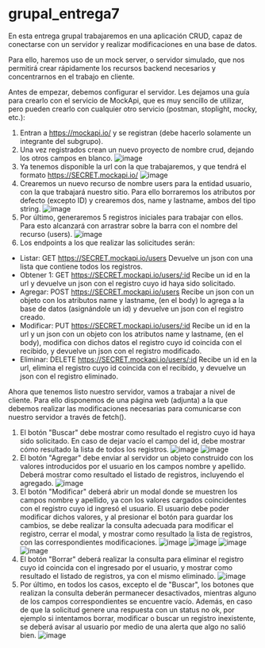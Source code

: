 # grupal_entrega7

En esta entrega grupal trabajaremos en una aplicación CRUD, capaz de conectarse con un servidor y realizar modificaciones en una base de datos.

Para ello, haremos uso de un mock server, o servidor simulado, que nos permitirá crear rápidamente los recursos backend necesarios y concentrarnos en el trabajo en cliente. 

Antes de empezar, debemos configurar el servidor. 
Les dejamos una guía para crearlo con el servicio de MockApi, que es muy sencillo de utilizar, pero pueden crearlo con cualquier otro servicio (postman, stoplight, mocky, etc.):

1. Entran a https://mockapi.io/ y se registran (debe hacerlo solamente un integrante del subgrupo).
2. Una vez registrados crean un nuevo proyecto de nombre crud, dejando los otros campos en blanco. 
![image](https://user-images.githubusercontent.com/72584397/199712426-5eb6d320-e3e9-4589-9785-9dd31172dc5c.png)
3. Ya tenemos disponible la url con la que trabajaremos, y que tendrá el formato https://SECRET.mockapi.io/
![image](https://user-images.githubusercontent.com/72584397/199712490-0f53ab34-c7ac-434c-9a8b-6c940740319a.png)
4. Crearemos un nuevo recurso de nombre users para la entidad usuario, con la que trabajará nuestro sitio. Para ello borraremos los atributos por defecto (excepto ID) y crearemos dos, name y lastname, ambos del tipo string.
![image](https://user-images.githubusercontent.com/72584397/199712523-d0ebfbd7-f103-4ffa-9f20-c9567b3bd6fa.png)
5. Por último, generaremos 5 registros iniciales para trabajar con ellos. Para esto alcanzará con arrastrar sobre la barra con el nombre del recurso (users).
![image](https://user-images.githubusercontent.com/72584397/199712556-fc6ddcee-4b31-420d-a715-1507084fe701.png)
6. Los endpoints a los que realizar las solicitudes serán:
* Listar: GET https://SECRET.mockapi.io/users
Devuelve un json con una lista que contiene todos los registros.
* Obtener 1: GET https://SECRET.mockapi.io/users/:id
Recibe un id en la url y devuelve un json con el registro cuyo id haya sido solicitado.
* Agregar: POST https://SECRET.mockapi.io/users
Recibe un json con un objeto con los atributos name y lastname, (en el body) lo agrega a la base de datos (asignándole un id) y devuelve un json con el registro creado.
* Modificar: PUT https://SECRET.mockapi.io/users/:id
Recibe un id en la url y un json con un objeto con los atributos name y lastname, (en el body), modifica con dichos datos el registro cuyo id coincida con el recibido, y devuelve un json con el registro modificado.
* Eliminar: DELETE https://SECRET.mockapi.io/users/:id
Recibe un id en la url, elimina el registro cuyo id coincida con el recibido, y devuelve un json con el registro eliminado.

Ahora que tenemos listo nuestro servidor, vamos a trabajar a nivel de cliente. Para ello disponemos de una página web (adjunta) a la que debemos realizar las modificaciones necesarias para comunicarse con nuestro servidor a través de fetch().

1. El botón "Buscar" debe mostrar como resultado el registro cuyo id haya sido solicitado.
En caso de dejar vacío el campo del id, debe mostrar cómo resultado la lista de todos los registros.
![image](https://user-images.githubusercontent.com/72584397/199712951-cd0a9d30-0d06-48d5-930e-eaf74d1d0200.png)
![image](https://user-images.githubusercontent.com/72584397/199712969-4a1916b7-9de2-4090-b6ca-e8f6225f030b.png)
2. El botón "Agregar" debe enviar al servidor un objeto construido con los valores introducidos por el usuario en los campos nombre y apellido. 
Deberá mostrar como resultado el listado de registros, incluyendo el agregado.
![image](https://user-images.githubusercontent.com/72584397/199713009-2c925d7f-0633-436e-b76c-18a6f1cf69f5.png)
3. El botón "Modificar" deberá abrir un modal donde se muestren los campos nombre y apellido, ya con los valores cargados coincidentes con el registro cuyo id ingresó el usuario. 
El usuario debe poder modificar dichos valores, y al presionar el botón para guardar los cambios, se debe realizar la consulta adecuada para modificar el registro, cerrar el modal, y mostrar como resultado la lista de registros, con las correspondientes modificaciones.
![image](https://user-images.githubusercontent.com/72584397/199713050-52c2c55a-cbd9-4e19-b772-13abf98864d9.png)
![image](https://user-images.githubusercontent.com/72584397/199713059-47b9b5ef-69c9-411c-acb5-5ecab08239f4.png)
![image](https://user-images.githubusercontent.com/72584397/199713068-19fca75d-8056-425d-abb0-789aeea3d2bc.png)
![image](https://user-images.githubusercontent.com/72584397/199713087-ccdab5cd-fbfc-4724-ada9-d980707ba4da.png)
4. El botón "Borrar" deberá realizar la consulta para eliminar el registro cuyo id coincida con el ingresado por el usuario, y mostrar como resultado el listado de registros, ya con el mismo eliminado.
![image](https://user-images.githubusercontent.com/72584397/199713128-d996cbb7-5261-483c-b192-28bb3f80318a.png)
5. Por último, en todos los casos, excepto el de "Buscar", los botones que realizan la consulta deberán permanecer desactivados, mientras alguno de los campos correspondientes se encuentre vacío.
Además, en caso de que la solicitud genere una respuesta con un status no ok, por ejemplo si intentamos borrar, modificar o buscar un registro inexistente, se deberá avisar al usuario por medio de una alerta que algo no salió bien.
![image](https://user-images.githubusercontent.com/72584397/199713166-f32af0a7-7b7f-42a4-a912-e70779b2b170.png)




